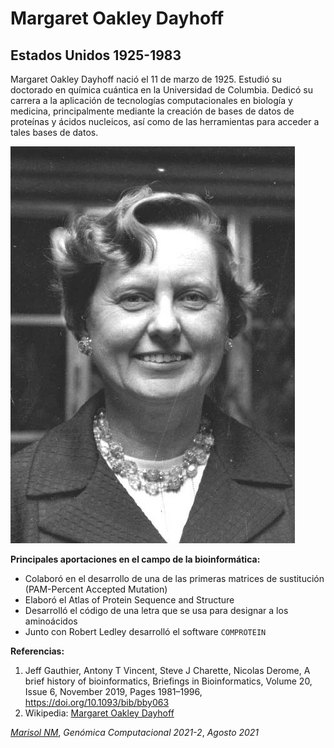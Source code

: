 # Margaret Oakley Dayhoff
## Estados Unidos 1925-1983

Margaret Oakley Dayhoff nació el 11 de marzo de 1925. Estudió su doctorado en química cuántica en la Universidad de Columbia. Dedicó su carrera a la aplicación de tecnologías computacionales en biología y medicina, principalmente mediante la creación de bases de datos de proteínas y ácidos nucleicos, así como de las herramientas para acceder a tales bases de datos.

![alt text](https://github.com/solnavss/GenomicaFC_2021-2/blob/main/img_mdayhoff.jpeg)

**Principales aportaciones en el campo de la bioinformática:**

* Colaboró en el desarrollo de una de las primeras matrices de sustitución (PAM-Percent Accepted Mutation)
* Elaboró el Atlas of Protein Sequence and Structure
* Desarrolló el código de una letra que se usa para designar a los aminoácidos
* Junto con Robert Ledley desarrolló el software `COMPROTEIN` 

**Referencias:**
1. Jeff Gauthier, Antony T Vincent, Steve J Charette, Nicolas Derome, A brief history of bioinformatics, Briefings in Bioinformatics, Volume 20, Issue 6, November 2019, Pages 1981–1996, https://doi.org/10.1093/bib/bby063
2. Wikipedia: [Margaret Oakley Dayhoff](https://es.wikipedia.org/wiki/Margaret_Oakley_Dayhoff)

[*Marisol NM*](https://github.com/solnavss), *Genómica Computacional 2021-2*, *Agosto 2021*
